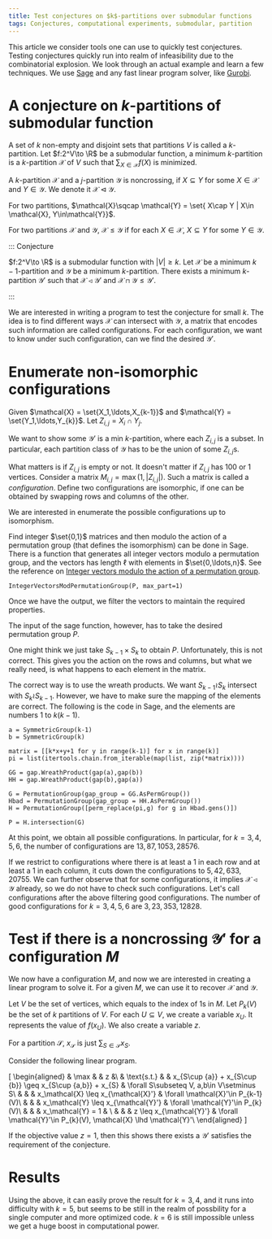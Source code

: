 ```yaml
---
title: Test conjectures on $k$-partitions over submodular functions
tags: Conjectures, computational experiments, submodular, partition
---
```


This article we consider tools one can use to quickly test conjectures. Testing conjectures quickly run into realm of infeasibility due to the combinatorial explosion. We look through an actual example and learn a few techniques. We use [Sage](https://www.sagemath.org/) and any fast linear program solver, like [Gurobi](https://www.gurobi.com/). 

# A conjecture on $k$-partitions of submodular function

A set of $k$ non-empty and disjoint sets that partitions $V$ is called a $k$-partition.
Let $f:2^V\to \R$ be a submodular function, a minimum $k$-partition is a $k$-partition $\mathcal{X}$ of $V$ such that $\sum_{X\in \mathcal{X}} f(X)$ is minimized.

A $k$-partition $\mathcal{X}$ and a $j$-partition $\mathcal{Y}$ is noncrossing, if $X\subseteq Y$ for some $X\in \mathcal{X}$ and $Y\in \mathcal{Y}$. We denote it $\mathcal{X}\lhd\mathcal{Y}$.

For two partitions, $\mathcal{X}\sqcap \mathcal{Y} = \set{ X\cap Y | X\in \mathcal{X}, Y\in\mathcal{Y}}$.

For two partitions $\mathcal{X}$ and $\mathcal{Y}$, $\mathcal{X}\leq \mathcal{Y}$ if for each $X\in\mathcal{X}$, $X\subseteq Y$ for some $Y\in\mathcal{Y}$.

::: Conjecture

  $f:2^V\to \R$ is a submodular function with $|V|\geq k$. Let $\mathcal{X}$ be a minimum $k-1$-partition and $\mathcal{Y}$ be a minimum $k$-partition. There exists a minimum $k$-partition $\mathcal{Y}'$ such that $\mathcal{X}\lhd \mathcal{Y}'$ and $\mathcal{X}\sqcap \mathcal{Y} \leq \mathcal{Y}'$.

:::

We are interested in writing a program to test the conjecture for small $k$.
The idea is to find different ways $\mathcal{X}$ can intersect with $\mathcal{Y}$, a matrix that encodes such information are called configurations. For each configuration, we want to know under such configuration, can we find the desired $\mathcal{Y}'$.

# Enumerate non-isomorphic configurations

Given $\mathcal{X} = \set{X_1,\ldots,X_{k-1}}$ and $\mathcal{Y} = \set{Y_1,\ldots,Y_{k}}$. Let $Z_{i,j} = X_i\cap Y_j$.

We want to show some $\mathcal{Y}'$ is a min $k$-partition, where each $Z_{i,j}$ is a subset. In particular, each partition class of $\mathcal{Y}$ has to be the union of some $Z_{i,j}$s. 

What matters is if $Z_{i,j}$ is empty or not. It doesn't matter if $Z_{i,j}$ has $100$ or $1$ vertices. Consider a matrix $M_{i,j} = \max(1,|Z_{i,j}|)$. Such a matrix is called a _configuration_. 
Define two configurations are isomorphic, if one can be obtained by swapping rows and columns of the other. 

We are interested in enumerate the possible configurations up to isomorphism.

Find integer $\set{0,1}$ matrices and then modulo the action of a permutation group (that defines the isomorphism) can be done in Sage. There is a function that generates all integer vectors modulo a permutation group, and the vectors has length $\ell$ with elements in $\set{0,\ldots,n}$. See the reference on [Integer vectors modulo the action of a permutation group](https://doc.sagemath.org/html/en/reference/combinat/sage/combinat/integer_vectors_mod_permgroup.html). 
    
    IntegerVectorsModPermutationGroup(P, max_part=1)

Once we have the output, we filter the vectors to maintain the required properties.

The input of the sage function, however, has to take the desired permutation group $P$. 

One might think we just take $S_{k-1}\times S_k$ to obtain $P$. Unfortunately, this is not correct. This gives you the action on the rows and columns, but what we really need, is what happens to each element in the matrix. 

The correct way is to use the wreath products. We want $S_{k-1} \wr S_k$ intersect with $S_k \wr S_{k-1}$. However, we have to make sure the mapping of the elements are correct. The following is the code in Sage, and the elements are numbers $1$ to $k(k-1)$.

    a = SymmetricGroup(k-1)
    b = SymmetricGroup(k)
    
    matrix = [[k*x+y+1 for y in range(k-1)] for x in range(k)]
    pi = list(itertools.chain.from_iterable(map(list, zip(*matrix))))
    
    GG = gap.WreathProduct(gap(a),gap(b))
    HH = gap.WreathProduct(gap(b),gap(a))
    
    G = PermutationGroup(gap_group = GG.AsPermGroup())
    Hbad = PermutationGroup(gap_group = HH.AsPermGroup())
    H = PermutationGroup([perm_replace(pi,g) for g in Hbad.gens()])
    
    P = H.intersection(G)

At this point, we obtain all possible configurations. In particular, for $k=3,4,5,6$, the number of configurations are $13, 87, 1053, 28576$.

If we restrict to configurations where there is at least a $1$ in each row and at least a $1$ in each column, it cuts down the configurations to $5,42,633,20755$.
We can further observe that for some configurations, it implies $\mathcal{X}\lhd \mathcal{Y}$ already, so we do not have to check such configurations.
Let's call configurations after the above filtering good configurations. The number of good configurations for $k=3,4,5,6$ are $3, 23, 353, 12828$. 

# Test if there is a noncrossing $\mathcal{Y}'$ for a configuration $M$

We now have a configuration $M$, and now we are interested in creating a linear program to solve it. For a given $M$, we can use it to recover $\mathcal{X}$ and $\mathcal{Y}$.

Let $V$ be the set of vertices, which equals to the index of $1$s in $M$. Let $P_k(V)$ be the set of $k$ partitions of $V$. For each $U\subseteq V$, we create a variable $x_U$. It represents the value of $f(x_U)$.
We also create a variable $z$.

For a partition $\mathcal{S}$, $x_\mathcal{S}$ is just $\sum_{S\in \mathcal{S}} x_S$.

Consider the following linear program. 

\[
\begin{aligned}
& \max        & & z &\\
& \text{s.t.} & & x_{S\cup \{a\}} + x_{S\cup \{b\}} \geq x_{S\cup \{a,b\}} + x_{S} & \forall S\subseteq V, a,b\in V\setminus S\\
&             & & x_\mathcal{X} \leq x_{\mathcal{X}'} & \forall \mathcal{X}'\in P_{k-1}(V)\\
&             & & x_\mathcal{Y} \leq x_{\mathcal{Y}'} & \forall \mathcal{Y}'\in P_{k}(V)\\
&             & & x_\mathcal{Y} = 1 & \\
&             & & z \leq x_{\mathcal{Y}'} & \forall \mathcal{Y}'\in P_{k}(V), \mathcal{X} \lhd \mathcal{Y}'\\
\end{aligned}
\]

If the objective value $z=1$, then this shows there exists a $\mathcal{Y}'$ satisfies the requirement of the conjecture. 

# Results

Using the above, it can easily prove the result for $k=3,4$, and it runs into difficulty with $k=5$, but seems to be still in the realm of possbility for a single computer and more optimized code. $k=6$ is still impossible unless we get a huge boost in computational power. 